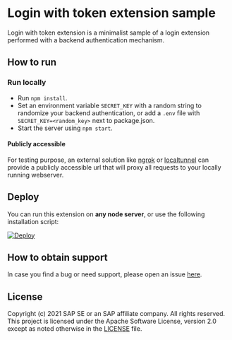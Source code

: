 # Login with token extension sample

Login with token extension is a minimalist sample of a login extension performed with a backend authentication mechanism.

## How to run

### Run locally

- Run `npm install`.
- Set an environment variable `SECRET_KEY` with a random string to randomize your backend authentication, or add a `.env` file with `SECRET_KEY=<random_key>` next to package.json.
- Start the server using `npm start`.

#### Publicly accessible
For testing purpose, an external solution like [ngrok](https://ngrok.com/) or [localtunnel](https://github.com/localtunnel/localtunnel) can provide a publicly accessible url that will proxy all requests to your locally running webserver.

## Deploy

You can run this extension on **any node server**, or use the following installation script:

<a href="https://heroku.com/deploy?env[SAMPLE]=login-with-token">
  <img src="https://www.herokucdn.com/deploy/button.svg" alt="Deploy">
</a>

## How to obtain support
In case you find a bug or need support, please open an issue [here](https://github.com/SAP-samples/fsm-extension-sample/issues/new).

## License
Copyright (c) 2021 SAP SE or an SAP affiliate company. All rights reserved. This project is licensed under the Apache Software License, version 2.0 except as noted otherwise in the [LICENSE](./LICENSE) file.
